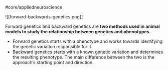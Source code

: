 #core/appliedneuroscience

![[forward-backwards-genetics.png]]

Forward genetics and backward genetics are **two methods used in animal models to study the relationship between genetics and phenotypes.** 

- Forward genetics starts with a phenotype and works towards identifying the genetic variation responsible for it.
- Backward genetics starts with a known genetic variation and determines the resulting phenotype. The main difference between the two is the approach’s starting point and direction.
